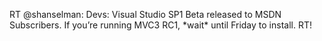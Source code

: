 <!--
id: 2138447986
link: http://kevinisom.info/post/2138447986/rt-shanselman-devs-visual-studio-sp1-beta
slug: rt-shanselman-devs-visual-studio-sp1-beta
date: Wed Dec 08 2010 15:06:07 GMT+1300 (NZDT)
raw: {"blog_name":"kevinisom","id":2138447986,"post_url":"http://kevinisom.info/post/2138447986/rt-shanselman-devs-visual-studio-sp1-beta","slug":"rt-shanselman-devs-visual-studio-sp1-beta","type":"text","date":"2010-12-08 02:06:07 GMT","timestamp":1291773967,"state":"published","format":"html","reblog_key":"VBpEzuOK","tags":[],"short_url":"http://tmblr.co/Zw68Yy1-TY1o","highlighted":[],"feed_item":"http://twitter.com/kev_nz/statuses/12275410108686336","from_feed_id":650289,"note_count":0,"title":null,"body":"<p>RT @shanselman: Devs: Visual Studio SP1 Beta released to MSDN Subscribers. If you&#8217;re running MVC3 RC1, *wait* until Friday to install. RT!</p>"}
publish: 2010-12-08
tags: 
title: null
-->


RT @shanselman: Devs: Visual Studio SP1 Beta released to MSDN
Subscribers. If you’re running MVC3 RC1, \*wait\* until Friday to
install. RT!


